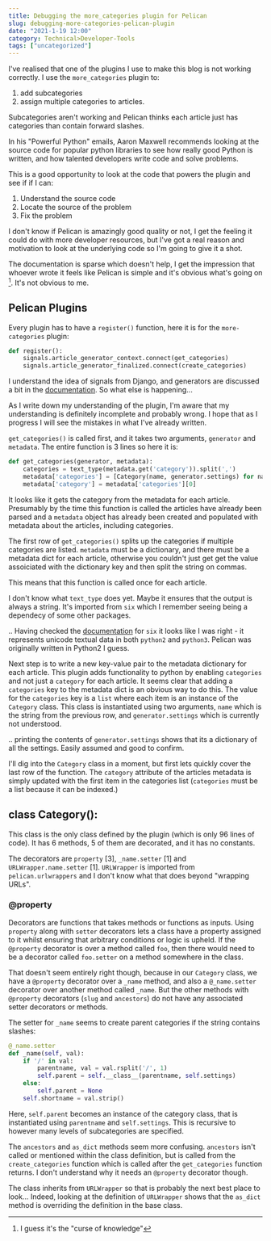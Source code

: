```yaml
---
title: Debugging the more_categories plugin for Pelican
slug: debugging-more-categories-pelican-plugin
date: "2021-1-19 12:00"
category: Technical>Developer-Tools
tags: ["uncategorized"]
---
```


I've realised that one of the plugins I use to make this blog is not working
correctly. I use the `more_categories` plugin to:

1. add subcategories
2. assign multiple categories to articles.

Subcategories aren't working and Pelican thinks each article just has
categories than contain forward slashes.

In his "Powerful Python" emails, Aaron Maxwell recommends looking at the source
code for popular python libraries to see how really good Python is written, and
how talented developers write code and solve problems.

This is a good opportunity to look at the code that powers the plugin and see
if if I can:

1. Understand the source code
2. Locate the source of the problem
3. Fix the problem

I don't know if Pelican is amazingly good quality or not, I get the feeling it
could do with more developer resources, but I've got a real reason and
motivation to look at the underlying code so I'm going to give it a shot.

The documentation is sparse which doesn't help, I get the impression that
whoever wrote it feels like Pelican is simple and it's obvious what's going on
[^1]. It's not obvious to me.

## Pelican Plugins

Every plugin has to have a `register()` function, here it is for the
`more-categories` plugin:

```python
def register():
    signals.article_generator_context.connect(get_categories)
    signals.article_generator_finalized.connect(create_categories)
```

I understand the idea of signals from Django, and generators are discussed a
bit in the [documentation](https://docs.getpelican.com/en/latest/internals.html#how-to-implement-a-new-generator). So what else is happening...

As I write down my understanding of the plugin, I'm aware that my understanding
is definitely incomplete and probably wrong. I hope that as I progress I will
see the mistakes in what I've already written.

`get_categories()` is called first, and it takes two arguments, `generator` and
`metadata`. The entire function is 3 lines so here it is:

```python
def get_categories(generator, metadata):
    categories = text_type(metadata.get('category')).split(',')
    metadata['categories'] = [Category(name, generator.settings) for name in categories]
    metadata['category'] = metadata['categories'][0]
```

It looks like it gets the category from the metadata for each article.
Presumably by the time this function is called the articles have already been
parsed and a `metadata` object has already been created and populated with
metadata about the articles, including categories.

The first row of `get_categories()` splits up the categories if multiple
categories are listed. `metadata` must be a dictionary, and there must be a
metadata dict for each article, otherwise you couldn't just get get the value
assoiciated with the dictionary key and then split the string on commas.

This means that this function is called once for each article.

I don't know what `text_type` does yet. Maybe it ensures that the output is
always a string. It's imported from `six` which I remember seeing being a
dependecy of some other packages.

.. Having checked the
[documentation](https://six.readthedocs.io/#six.text_type) for `six` it looks like I was
right - it represents unicode textual data in both `python2` and `python3`.
Pelican was originally written in Python2 I guess.

Next step is to write a new key-value pair to the metadata dictionary for each
article. This plugin adds functionality to python by enabling `categories`
and not just a `category` for each article. It seems clear that adding a
`categories` key to the metadata dict is an obvious way to do this. The value
for the `categories` key is a `list` where each item is an instance of the
`Category` class. This class is instantiated using two arguments, `name` which
is the string from the previous row, and `generator.settings` which is
currently not understood.

.. printing the contents of `generator.settings` shows that its a dictionary of
all the settings. Easily assumed and good to confirm.

I'll dig into the `Category` class in a moment, but first lets quickly cover
the last row of the function. The `category` attribute of the articles metadata
is simply updated with the first item in the categories list (`categories`
must be a list because it can be indexed.)

## class Category():

This class is the only class defined by the plugin (which is only 96 lines of
code). It has 6 methods, 5 of them are decorated, and it has no constants.

The decorators are `property` [3], `_name.setter` [1] and `URLWrapper.name.setter` [1].
`URLWrapper` is imported from `pelican.urlwrappers` and I don't know what that
does beyond "wrapping URLs".

### @property

Decorators are functions that takes methods or functions as inputs. Using
`property` along with `setter` decorators lets a class have a property assigned
to it whilst ensuring that arbitrary conditions or logic is upheld. If the `@property`
decorator is over a method called `foo`, then there would need to be a
decorator called `foo.setter` on a method somewhere in the class.

That doesn't seem entirely right though, because in our `Category` class, we
have a `@property` decorator over a `_name` method, and also a `@_name.setter`
decorator over another method called `_name`. But the other methods with
`@property` decorators (`slug` and `ancestors`) do not have any associated setter
decorators or methods.

The setter for `_name` seems to create parent categories if the string contains
slashes:

```python
@_name.setter
def _name(self, val):
    if '/' in val:
        parentname, val = val.rsplit('/', 1)
        self.parent = self.__class__(parentname, self.settings)
    else:
        self.parent = None
    self.shortname = val.strip()
```

Here, `self.parent` becomes an instance of the category class, that is
instantiated using `parentname` and `self.settings`. This is recursive to
however many levels of subcategories are specified.

The `ancestors` and `as_dict` methods seem more confusing. `ancestors` isn't
called or mentioned within the class definition, but is called from the
`create_categories` function which is called after the `get_categories`
function returns. I don't understand why it needs an `@property` decorator
though.

The class inherits from `URLWrapper` so that is probably the next best place to
look... Indeed, looking at the definition of `URLWrapper` shows that the
`as_dict` method is overriding the definition in the base class.

[^1]: I guess it's the "curse of knowledge"
